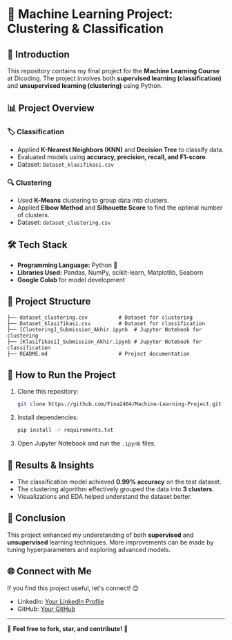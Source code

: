 # 📌 Machine Learning Project: Clustering & Classification

## 📖 Introduction
This repository contains my final project for the **Machine Learning Course** at Dicoding. The project involves both **supervised learning (classification)** and **unsupervised learning (clustering)** using Python.

## 📊 Project Overview
### 🏷️ Classification
- Applied **K-Nearest Neighbors (KNN)** and **Decision Tree** to classify data.
- Evaluated models using **accuracy, precision, recall, and F1-score**.
- Dataset: `Dataset_klasifikasi.csv`

### 🔍 Clustering
- Used **K-Means** clustering to group data into clusters.
- Applied **Elbow Method** and **Silhouette Score** to find the optimal number of clusters.
- Dataset: `dataset_clustering.csv`

## 🛠️ Tech Stack
- **Programming Language:** Python 🐍
- **Libraries Used:** Pandas, NumPy, scikit-learn, Matplotlib, Seaborn
- **Google Colab** for model development

## 📂 Project Structure
```
├── dataset_clustering.csv          # Dataset for clustering
├── Dataset_klasifikasi.csv         # Dataset for classification
├── [Clustering]_Submission_Akhir.ipynb  # Jupyter Notebook for clustering
├── [Klasifikasi]_Submission_Akhir.ipynb # Jupyter Notebook for classification
├── README.md                       # Project documentation
```

## 🚀 How to Run the Project
1. Clone this repository:
   ```bash
   git clone https://github.com/Fina2404/Machine-Learning-Project.git
   ```
2. Install dependencies:
   ```bash
   pip install -r requirements.txt
   ```
3. Open Jupyter Notebook and run the `.ipynb` files.

## 📜 Results & Insights
- The classification model achieved **0.99% accuracy** on the test dataset.
- The clustering algorithm effectively grouped the data into **3 clusters**.
- Visualizations and EDA helped understand the dataset better.

## 🎯 Conclusion
This project enhanced my understanding of both **supervised** and **unsupervised** learning techniques. More improvements can be made by tuning hyperparameters and exploring advanced models.

## 🌐 Connect with Me
If you find this project useful, let's connect! 😊
- LinkedIn: [Your LinkedIn Profile](www.linkedin.com/in/fina-dwi-aulia-866ab9289)
- GitHub: [Your GitHub](https://github.com/Fina2404)

---
📌 **Feel free to fork, star, and contribute!** 🚀
